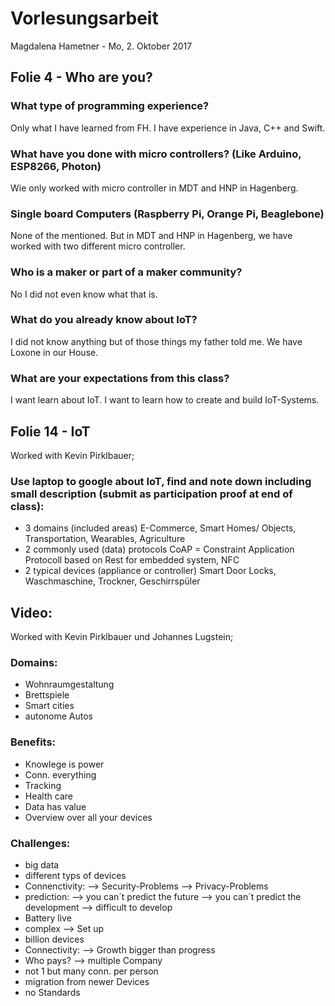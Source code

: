 # Vorlesungsarbeit
Magdalena Hametner - Mo, 2. Oktober 2017



## Folie 4 - Who are you?
### What type of programming experience?
Only what I have learned from FH.
I have experience in Java, C++ and Swift.

### What have you done with micro controllers? (Like Arduino, ESP8266, Photon)
Wie only worked with micro controller in MDT and HNP in Hagenberg.

### Single board Computers (Raspberry Pi, Orange Pi, Beaglebone)
None of the mentioned.
But in MDT and HNP in Hagenberg, we have worked with two different micro controller.

### Who is a maker or part of a maker community?
No I did not even know what that is.

### What do you already know about IoT?
I did not know anything but of those things my father told me.
We have Loxone in our House.

### What are your expectations from this class?
I want learn about IoT.
I want to learn how to create and build IoT-Systems.

## Folie 14 - IoT
Worked with Kevin Pirklbauer;

### Use laptop to google about IoT, find and note down including small description (submit as participation proof at end of class):
- 3 domains (included areas)
E-Commerce, Smart Homes/ Objects, Transportation, Wearables, Agriculture
- 2 commonly used (data) protocols
CoAP = Constraint Application Protocoll based on Rest for embedded system, NFC
- 2 typical devices (appliance or controller)
Smart Door Locks, Waschmaschine, Trockner, Geschirrspüler

## Video:
Worked with Kevin Pirklbauer und Johannes Lugstein;

### Domains:
- Wohnraumgestaltung
- Brettspiele
- Smart cities
- autonome Autos

### Benefits:
- Knowlege is power
- Conn. everything
- Tracking
- Health care
- Data has value
- Overview over all your devices

### Challenges:
- big data
- different typs of devices
- Connenctivity:
--> Security-Problems
--> Privacy-Problems
- prediction:
--> you can´t predict the future
--> you can´t predict the development
--> difficult to develop
- Battery live
- complex
--> Set up
- billion devices
- Connectivity:
--> Growth bigger than progress
- Who pays?
--> multiple Company
- not 1 but many conn. per person
- migration from newer Devices
- no Standards
